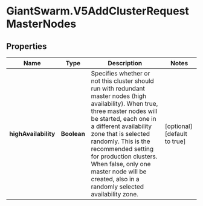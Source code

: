 # GiantSwarm.V5AddClusterRequestMasterNodes

## Properties
Name | Type | Description | Notes
------------ | ------------- | ------------- | -------------
**highAvailability** | **Boolean** | Specifies whether or not this cluster should run with redundant master nodes (high availability). When true, three master nodes will be started, each one in a different availability zone that is selected randomly. This is the recommended setting for production clusters. When false, only one master node will be created, also in a randomly selected availability zone.  | [optional] [default to true]


